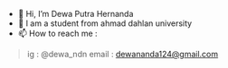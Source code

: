 - 👋 Hi, I’m Dewa Putra Hernanda
- 👀 I am a student from ahmad dahlan university
- 📫 How to reach me : 
> ig    : @dewa_ndn
> email : dewananda124@gmail.com
